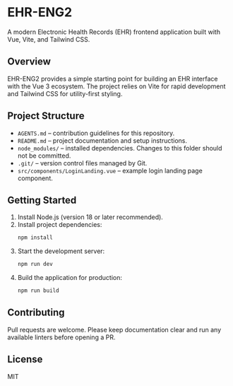 # EHR-ENG2

A modern Electronic Health Records (EHR) frontend application built with Vue, Vite, and Tailwind CSS.

## Overview

EHR-ENG2 provides a simple starting point for building an EHR interface with the Vue 3 ecosystem. The project relies on Vite for rapid development and Tailwind CSS for utility-first styling.

## Project Structure

- `AGENTS.md` – contribution guidelines for this repository.
- `README.md` – project documentation and setup instructions.
- `node_modules/` – installed dependencies. Changes to this folder should not be committed.
- `.git/` – version control files managed by Git.
- `src/components/LoginLanding.vue` – example login landing page component.

## Getting Started

1. Install Node.js (version 18 or later recommended).
2. Install project dependencies:
   ```bash
   npm install
   ```
3. Start the development server:
   ```bash
   npm run dev
   ```
4. Build the application for production:
   ```bash
   npm run build
   ```

## Contributing

Pull requests are welcome. Please keep documentation clear and run any available linters before opening a PR.

## License

MIT
